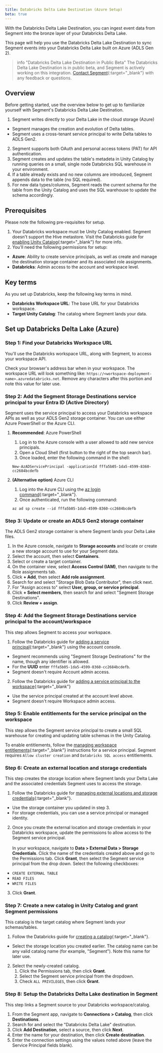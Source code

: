 ```yaml
---
title: Databricks Delta Lake Destination (Azure Setup)
beta: true
---
```


With the Databricks Delta Lake Destination, you can ingest event data from Segment into the bronze layer of your Databricks Delta Lake.

This page will help you use the Databricks Delta Lake Destination to sync Segment events into your Databricks Delta Lake built on Azure (ADLS Gen 2).

 
> info "Databricks Delta Lake Destination in Public Beta"
> The Databricks Delta Lake Destination is in public beta, and Segment is actively working on this integration. [Contact Segment](https://segment.com/help/contact/){:target="_blank"} with any feedback or questions.

## Overview 

Before getting started, use the overview below to get up to familiarize yourself with Segment's Databricks Delta Lake Destination.

1. Segment writes directly to your Delta Lake in the cloud storage (Azure)
- Segment manages the creation and evolution of Delta tables.
- Segment uses a cross-tenant service principal to write Delta tables to ADLS Gen2. 
2. Segment supports both OAuth and personal access tokens (PAT) for API authentication.
3. Segment creates and updates the table's metadeta in Unity Catalog by running queries on a small, single node Databricks SQL warehouse in your environment.
4. If a table already exists and no new columns are introduced, Segment appends data to the table (no SQL required).
5. For new data types/columns, Segment reads the current schema for the table from the Unity Catalog and uses the SQL warehouse to update the schema accordingly.

## Prerequisites
 
Please note the following pre-requisites for setup.

1. Your Databricks workspace must be Unity Catalog enabled. Segment doesn't support the Hive metastore. Visit the Databricks guide for [enabling Unity Catalog](https://learn.microsoft.com/en-us/azure/databricks/data-governance/unity-catalog/enable-workspaces){:target="_blank"} for more info.
2. You'll need the following permissions for setup:
- **Azure**: Ability to create service principals, as well as create and manage the destination storage container and its associated role assignments.
- **Databricks**: Admin access to the account and workspace level.

## Key terms

As you set up Databricks, keep the following key terms in mind. 

- **Databricks Workspace URL**: The base URL for your Databricks workspace.
- **Target Unity Catalog**: The catalog where Segment lands your data.
 
## Set up Databricks Delta Lake (Azure)

### Step 1: Find your Databricks Workspace URL 

You'll use the Databricks workspace URL, along with Segment, to access your workspace API.

Check your browser's address bar when in your workspace. The workspace URL will look something like: `https://<workspace-deployment-name>.azuredatabricks.net`. Remove any characters after this portion and note this value for later use. 

### Step 2: Add the Segment Storage Destinations service principal to your Entra ID (Active Directory) 

Segment uses the service principal to access your Databricks workspace APIs as well as your ADLS Gen2 storage container. You can use either Azure PowerShell or the Azure CLI. 

1. **Recommended**: Azure PowerShell
    1. Log in to the Azure console with a user allowed to add new service principals.
    2. Open a Cloud Shell (first button to the right of the top search bar).
    3. Once loaded, enter the following command in the shell:

    ```
    New-AzADServicePrincipal -applicationId fffa5b05-1da5-4599-8360-cc2684bcdefb
    ```

2. **(Alternative option)** Azure CLI
    1. Log into the Azure CLI using the [az login command](https://learn.microsoft.com/en-us/cli/azure/authenticate-azure-cli){:target="_blank"}.
    2. Once authenticated, run the following command:

    ```
    az ad sp create --id fffa5b05-1da5-4599-8360-cc2684bcdefb
    ```

### Step 3: Update or create an ADLS Gen2 storage container 

The ADLS Gen2 storage container is where Segment lands your Delta Lake files. 

1. In the Azure console, navigate to **Storage accounts** and locate or create a new storage account to use for your Segment data.
2. Select the account, then select **Containers**.
3. Select or create a target container.
4. On the container view, select **Access Control (IAM)**, then navigate to the Role assignments tab.
5. Click **+ Add**, then select **Add role assignment**.
6. Search for and select "Storage Blob Data Contributor", then click next.
7. For "Assign access to" select **User, group, or service principal**.
8. Click **+ Select members**, then search for and select "Segment Storage Destinations".
9. Click **Review + assign**.

### Step 4: Add the Segment Storage Destinations service principal to the account/workspace 

This step allows Segment to access your workspace. 
1. Follow the Databricks guide for [adding a service principal](https://learn.microsoft.com/en-us/azure/databricks/administration-guide/users-groups/service-principals#add-service-principals-to-your-account-using-the-account-console){:target="_blank"} using the account console. 
- Segment recommends using "Segment Storage Destinations" for the name, though any identifier is allowed. 
- For the **UUID** enter `fffa5b05-1da5-4599-8360-cc2684bcdefb`.
- Segment doesn't require Account admin access.
2. Follow the Databricks guide for [adding a service principal to the workspace](https://learn.microsoft.com/en-us/azure/databricks/administration-guide/users-groups/service-principals#assign-a-service-principal-to-a-workspace-using-the-account-console){:target="_blank"}
- Use the service principal created at the account level above.
- Segment doesn't require Workspace admin access.

### Step 5: Enable entitlements for the service principal on the workspace 

This step allows the Segment service principal to create a small SQL warehouse for creating and updating table schemas in the Unity Catalog.

To enable entitlements, follow the [managing workspace entitlements](https://learn.microsoft.com/en-us/azure/databricks/administration-guide/users-groups/service-principals#--manage-workspace-entitlements-for-a-service-principal){:target="_blank"} instructions for a service principal. Segment requires `Allow cluster creation` and `Databricks SQL access` entitlements.

### Step 6: Create an external location and storage credentials 

This step creates the storage location where Segment lands your Delta Lake and the associated credentials Segment uses to access the storage. 
1. Follow the Databricks guide for [managing external locations and storage credentials](https://learn.microsoft.com/en-us/azure/databricks/data-governance/unity-catalog/manage-external-locations-and-credentials){:target="_blank"}. 
- Use the storage container you updated in step 3.
- For storage credentials, you can use a service principal or managed identity.
2. Once you create the external location and storage credentials in your Databricks workspace, update the permissions to allow access to the Segment service principal. <br><br>
In your workspace, navigate to **Data > External Data > Storage Credentials**. Click the name of the credentials created above and go to the Permissions tab. Click **Grant**, then select the Segment service principal from the drop down. Select the following checkboxes:
- `CREATE EXTERNAL TABLE`
- `READ FILES`
- `WRITE FILES`
3. Click **Grant**.

### Step 7: Create a new catalog in Unity Catalog and grant Segment permissions

This catalog is the target catalog where Segment lands your schemas/tables.

1. Follow the Databricks guide for [creating a catalog](https://learn.microsoft.com/en-us/azure/databricks/data-governance/unity-catalog/create-catalogs){:target="_blank"}. 
- Select the storage location you created earlier. The catalog name can be any valid catalog name (for example, "Segment"). Note this name for later use. 
2. Select the newly-created catalog. 
    1. Click the Permissions tab, then click **Grant**. 
    2. Select the Segment service principal from the dropdown.
    3. Check `ALL PRIVILEGES`, then click **Grant**.
 
### Step 8: Setup the Databricks Delta Lake destination in Segment 

This step links a Segment source to your Databricks workspace/catalog.
1. From the Segment app, navigate to **Connections > Catalog**, then click **Destinations**.
2. Search for and select the "Databricks Delta Lake" destination.
2. Click **Add Destination**, select a source, then click **Next**.
3. Enter the name for your destination, then click **Create destination**.
4. Enter the connection settings using the values noted above (leave the Service Principal fields blank).